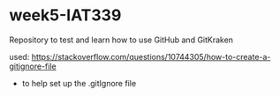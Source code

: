 # week5-IAT339

Repository to test and learn how to use GitHub and GitKraken

used: https://stackoverflow.com/questions/10744305/how-to-create-a-gitignore-file
- to help set up the .gitIgnore file
